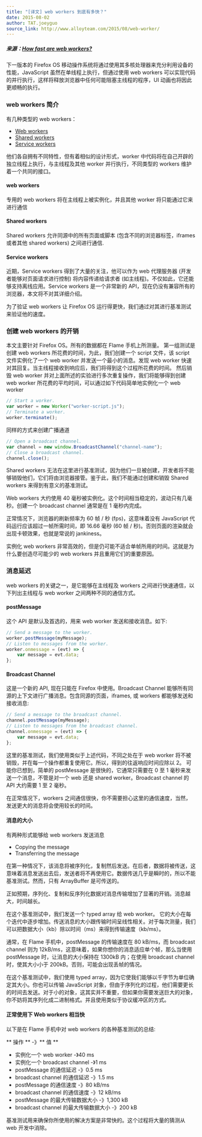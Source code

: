```yaml
---
title: "[译文] web workers 到底有多快？"
date: 2015-08-02
author: TAT.joeyguo
source_link: http://www.alloyteam.com/2015/08/web-worker/
---
```


<!-- {% raw %} - for jekyll -->

##### 来源：[How fast are web workers?](https://hacks.mozilla.org/2015/07/how-fast-are-web-workers/)

下一版本的 Firefox OS 移动操作系统将通过使用其多核处理器来充分利用设备的性能，JavaScript 虽然在单线程上执行，但通过使用 web workers 可以实现代码的并行执行，这样将释放浏览器中任何可能阻塞主线程的程序，UI 动画也将因此更顺畅的执行。

### [](https://github.com/JoeyGoo/doc/tree/master/web%20workers#web-workers-简介)web workers 简介

有几种类型的 web workers：

-   [Web workers](https://hacks.mozilla.org/2015/07/how-fast-are-web-workers/)
-   [Shared workers](https://developer.mozilla.org/en-US/docs/Web/API/SharedWorker)
-   [Service workers](https://developer.mozilla.org/en-US/docs/Web/API/Service_Worker_API)

他们各自拥有不同特性，但有着相似的设计形式，worker 中代码将在自己开辟的独立线程上执行，与主线程及其他 worker 并行执行，不同类型的 workers 维护着一个共同的接口。

#### [](https://github.com/JoeyGoo/doc/tree/master/web%20workers#web-workers)web workers

专用的 web workers 将在主线程上被实例化，并且其他 worker 将只能通过它来进行通信

#### [](https://github.com/JoeyGoo/doc/tree/master/web%20workers#shared-workers)Shared workers

Shared workers 允许同源中的所有页面或脚本 (包含不同的浏览器标签，iframes 或者其他 shared workers) 之间进行通信.

#### [](https://github.com/JoeyGoo/doc/tree/master/web%20workers#service-workers)Service workers

近期，Service workers 得到了大量的关注，他可以作为 web 代理服务器 (开发者能够对页面请求进行控制) 将内容传递给请求者 (如主线程)。不仅如此，它还能够支持离线应用。Service workers 是一个非常新的 API，现在仍没有兼容所有的浏览器，本文将不对其详细介绍。

为了验证 web workers 让 Firefox OS 运行得更快，我们通过对其进行基准测试来验证他的速度。

### [](https://github.com/JoeyGoo/doc/tree/master/web%20workers#创建web-workers的开销)创建 web workers 的开销

本文主要针对 Firefox OS。所有的数据都在 Flame 手机上所测量。 第一组测试是创建 web workers 所花费的时间，为此，我们创建一个 script 文件，该 script 文件实例化了一个 web worker 并发送一个最小的消息。发现 web worker 快速对其回复。当主线程接收到响应后，我们将得到这个过程所花费的时间。 然后销毁 web worker 并对上面所述的实验进行多次重复操作，我们将能够得到创建 web worker 所花费的平均时间，可以通过如下代码简单地实例化一个 web worker

```javascript
// Start a worker.
var worker = new Worker("worker-script.js");
// Terminate a worker.
worker.terminate();
```

同样的方式来创建广播通道

```javascript
// Open a broadcast channel.
var channel = new window.BroadcastChannel("channel-name");
// Close a broadcast channel.
channel.close();
```

Shared workers 无法在这里进行基准测试，因为他们一旦被创建，开发者将不能够销毁他们，它们将由浏览器接管。鉴于此，我们不能通过创建和销毁 Shared workers 来得到有意义的基准测试。

Web workers 大约使用 40 毫秒被实例化。这个时间相当稳定的，波动只有几毫秒。创建一个 broadcast channel 通常是在 1 毫秒内完成。

正常情况下，浏览器的刷新频率为 60 帧 / 秒 (fps)，这意味着没有 JavaScript 代码运行应该超过一帧所需时间，即 16.66 毫秒 (60 帧 / 秒)。否则页面的渲染就会出现卡顿效果，也就是常说的 jankiness。

实例化 web workers 非常高效的，但是仍可能不适合单帧所用的时间。这就是为什么要创造尽可能少的 web workers 并且重用它们的重要原因。

### [](https://github.com/JoeyGoo/doc/tree/master/web%20workers#消息延迟)消息延迟

web workers 的关键之一，是它能够在主线程及 workers 之间进行快速通信，以下列出主线程与 web worker 之间两种不同的通信方式。

#### [](https://github.com/JoeyGoo/doc/tree/master/web%20workers#postmessage)postMessage

这个 API 是默认及首选的，用来 web worker 发送和接收消息。如下:  

```javascript
// Send a message to the worker.
worker.postMessage(myMessage);
// Listen to messages from the worker.
worker.onmessage = (evt) => {
    var message = evt.data;
};
```

#### [](https://github.com/JoeyGoo/doc/tree/master/web%20workers#broadcast-channel)Broadcast Channel

这是一个新的 API, 现在只能在 Firefox 中使用。Broadcast Channel 能够所有同源的上下文进行广播消息。包含同源的页面，iframes, 或 workers 都能够发送和接收消息:

```javascript
// Send a message to the broadcast channel.
channel.postMessage(myMessage);
// Listen to messages from the broadcast channel.
channel.onmessage = (evt) => {
    var message = evt.data;
};
```

这里的基准测试，我们使用类似于上述代码，不同之处在于 web worker 将不被销毁，并在每一个操作都重复使用它。所以，得到的往返响应时间应除以 2。 可能你已想到，简单的 postMessage 是很快的，它通常只需要在 0 至 1 毫秒来发送一个消息，不管是对一个 web 还是 shared worker。Broadcast channel 的 API 大约需要 1 至 2 毫秒。

在正常情况下，workers 之间通信很快，你不需要担心这里的通信速度，当然，发送更大的消息将会使用较长的时间。

#### [](https://github.com/JoeyGoo/doc/tree/master/web%20workers#消息的大小)消息的大小

有两种形式能够给 web workers 发送消息

-   Copying the message
-   Transferring the message

在第一种情况下，该消息将被序列化，复制然后发送。在后者，数据将被传送，这意味着消息发送出去后，发送者将不再使用它。数据传送几乎是瞬时的，所以不能基准测试。然而，只有 ArrayBuffer 是可传送的。

正如预期，序列化、复制和反序列化数据对消息传输增加了显著的开销。消息越大，时间越长。

在这个基准测试中，我们发送一个 typed array 给 web worker。 它的大小在每个迭代中逐步增加。传送消息的大小跟传输时间呈线性相关。对于每次测量，我们可以把数据大小（kb）除以时间（ms）来得到传输速度（kb/ms）。

通常，在 Flame 手机中，postMessage 的传输速度在 80 kB/ms，而 broadcast channel 则为 12kB/ms，这意味着，如果你想你的消息适应单个帧，那么当使用 postMessage 时，让消息的大小保持在 1300kB 内；在使用 broadcast channel 时，使其大小小于 200kB。否则，可能会出现丢帧的情况。

在这个基准测试中，我们使用 typed array，因为它使我们能够以千字节为单位确定其大小。你也可以传输 JavaScript 对象，但由于序列化的过程，他们需要更长的时间去发送。对于小的对象，这其实并不重要，但如果你需要发送巨大的对象，你不妨将其序列化成二进制格式。并且使用类似于协议缓冲区的方式。

#### [](https://github.com/JoeyGoo/doc/tree/master/web%20workers#正常使用下web-workers相当快)正常使用下 Web workers 相当快

以下是在 Flame 手机中对 web workers 的各种基准测试的总结:

\*\* 操作 \*\* -》\*\* 值 \*\*

-   实例化一个 web worker -》40 ms
-   实例化一个 broadcast channel -》1 ms
-   postMessage 的通信延迟 -》0.5 ms
-   broadcast channel 的通信延迟 -》1.5 ms
-   postMessage 的通信速度 -》80 kB/ms
-   broadcast channel 的通信速度 -》12 kB/ms
-   postMessage 的最大传输数据大小 -》1,300 kB
-   broadcast channel 的最大传输数据大小 -》200 kB

基准测试用来确保你所使用的解决方案是非常快的。这个过程将大量的猜测从 web 开发中消除。

<!-- {% endraw %} - for jekyll -->